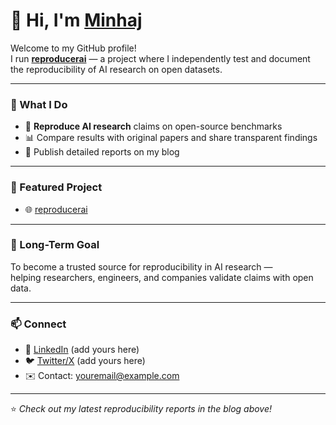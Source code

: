 # 👋 Hi, I'm **[Minhaj](https://ansariminhaj.github.io)**  

Welcome to my GitHub profile!  
I run **[reproducerai](https://reproducerai.github.io/ai-repro-blog/)** — a project where I independently test and document the reproducibility of AI research on open datasets.  

---

### 🔬 What I Do
- 🧪 **Reproduce AI research** claims on open-source benchmarks  
- 📊 Compare results with original papers and share transparent findings  
- 📝 Publish detailed reports on my blog  

---

### 📂 Featured Project
- 🌐 [reproducerai](https://reproducerai.github.io/ai-repro-blog/)  

---

### 🌱 Long-Term Goal
To become a trusted source for reproducibility in AI research —  
helping researchers, engineers, and companies validate claims with open data.

---

### 📫 Connect
- 💼 [LinkedIn](https://www.linkedin.com/) (add yours here)  
- 🐦 [Twitter/X](https://twitter.com/) (add yours here)  
- ✉️ Contact: youremail@example.com  

---
⭐️ *Check out my latest reproducibility reports in the blog above!*
